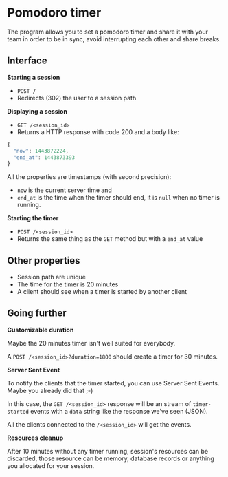 # Pomodoro timer

The program allows you to set a pomodoro timer and share it with your team
in order to be in sync, avoid interrupting each other and share breaks.

## Interface

**Starting a session**

* `POST /`
* Redirects (302) the user to a session path

**Displaying a session**

* `GET /<session_id>`
* Returns a HTTP response with code 200 and a body like:

``` javascript
{
  "now": 1443872224,
  "end_at": 1443873393
}
```

All the properties are timestamps (with second precision):

* `now` is the current server time and
* `end_at` is the time when the timer should end,
  it is `null` when no timer is running.

**Starting the timer**

* `POST /<session_id>`
* Returns the same thing as the `GET` method but with a `end_at` value

## Other properties

- Session path are unique
- The time for the timer is 20 minutes
- A client should see when a timer is started by another client

## Going further

**Customizable duration**

Maybe the 20 minutes timer isn't well suited for everybody.

A `POST /<session_id>?duration=1800` should create a timer for 30 minutes.

**Server Sent Event**

To notify the clients that the timer started, you can use Server Sent Events.
Maybe you already did that ;-)

In this case, the `GET /<session_id>` response will be an stream of `timer-started`
events with a `data` string like the response we've seen (JSON).

All the clients connected to the `/<session_id>` will get the events.

**Resources cleanup**

After 10 minutes without any timer running, session's resources can be discarded,
those resource can be memory, database records or anything you allocated for your
session.
